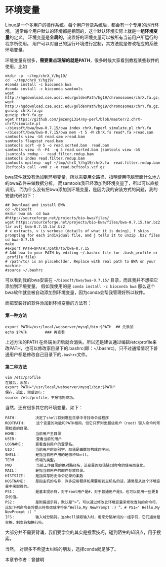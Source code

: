 # 环境变量

Linux是一个多用户的操作系统。每个用户登录系统后，都会有一个专用的运行环境。
通常每个用户默认的环境都是相同的，这个默认环境实际上就是**一组环境变量**的定义。
环境变量是**全局的**，设置好的环境变量可以被所有当前用户所运行的程序所使用。
用户可以对自己的运行环境进行定制，其方法就是修改相应的系统环境变量。

环境变量有很多，**需要重点理解的就是PATH**，很多时候大家看到教程某些软件的使用，比如 

```
mkdir -p  ~/tmp/chrX_Y/hg19/
cd  ~/tmp/chrX_Y/hg19/
#conda install -c bioconda bwa
#conda install -c bioconda samtools
wget  http://hgdownload.cse.ucsc.edu/goldenPath/hg19/chromosomes/chrX.fa.gz; 
wget  http://hgdownload.cse.ucsc.edu/goldenPath/hg19/chromosomes/chrY.fa.gz; 
gunzip chrX.fa.gz
gunzip chrY.fa.gz
wget https://github.com/jmzeng1314/my-perl/blob/master/2.chrX-chrY/simulate.pl
~/biosoft/bwa/bwa-0.7.15/bwa index chrX.faperl simulate.pl chrY.fa
~/biosoft/bwa/bwa-0.7.15/bwa mem -t 5 -M chrX.fa read*.fa >read.sam
samtools view -bS read.sam >read.bam
samtools flagstat read.bam
samtools sort -@ 5 -o read.sorted.bam  read.bam
samtools view -h -F4  -q 5 read.sorted.bam |samtools view -bS |samtools rmdup -  read.filter.rmdup.bam
samtools index read.filter.rmdup.bam
samtools mpileup -ugf ~/tmp/chrX_Y/hg19/chrX.fa  read.filter.rmdup.bam  |bcftools call -vmO z -o read.bcftools.vcf.gz

```
bwa软件就没有添加到环境变量，所以需要用全路径，指明使用电脑里面什么地方的bwa软件来做数据分析。
而samtools我已经添加到环境变量了，所以可以直接调用。 
而为什么没有把bwa添加到环境变量，是因为我的安装方式的问题，我的安装代码如下：
```
## Download and install BWA
cd ~/biosoft
mkdir bwa &&  cd bwa
#http://sourceforge.net/projects/bio-bwa/files/
wget https://sourceforge.net/projects/bio-bwa/files/bwa-0.7.15.tar.bz2 
tar xvfj bwa-0.7.15.tar.bz2 
# x extracts, v is verbose (details of what it is doing), f skips prompting for each individual file, and j tells it to unzip .bz2 files
cd bwa-0.7.15
make
#export PATH=$PATH:/path/to/bwa-0.7.15 
# Add bwa to your PATH by editing ~/.bashrc file (or .bash_profile or .profile file)
# /path/to/ is an placeholder. Replace with real path to BWA on your machine
#source ~/.bashrc
```

可以看到我的bwa安装在 `~/biosoft/bwa/bwa-0.7.15/` 目录，而且我并不想把它添加到环境变量。
假如我使用的是 `conda install -c bioconda bwa` 那么这个bwa软件就会被自动添加到环境变量，因为conda会帮我管理好所以软件。


而把安装好的软件添加到环境变量的方法有：
   
#### 第一种方法

```
export PATH=/usr/local/webserver/mysql/bin:$PATH  ## 先添加
echo $PATH        ### 再查看
```
上述方法的PATH 在终端关闭后就会消失。所以还是建议通过编辑/etc/profile来改PATH，也可以修改家目录下的.bashrc(即：~/.bashrc)。只不过通常情况下普通用户都是修改自己目录下的`.bashrc`文件。

#### 第二种方法

```
vim /etc/profile
在最后，添加:
export PATH="/usr/local/webserver/mysql/bin:$PATH"
保存，退出，然后运行：           
source /etc/profile，不报错则成功。
```

当然，还有很多其它的环境变量，如下：
```
PATH：        决定了shell将到哪些目录中寻找命令或程序
ROOTPATH:     这个变量的功能和PATH相同，但它只罗列出超级用户（root）键入命令时所需检查的目录。
HOME：        当前用户主目录
USER:         查看当前的用户
LOGNAME：     查看当前用户的登录名。
UID：         当前用户的识别字，取值是由数位构成的字串。
SHELL：       是指当前用户用的是哪种Shell。
TERM ：       终端的类型。
PWD           当前工作目录的绝对路径名，该变量的取值随cd命令的使用而变化。
MAIL：        是指当前用户的邮件存放目录。
HISTSIZE：    是指保存历史命令记录的条数
HOSTNAME：    是指主机的名称，许多应用程序如果要用到主机名的话，通常是从这个环境变量中来取得的。
PS1：         是基本提示符，对于root用户是#，对于普通用户是$，也可以使用一些更复杂的值。
PS2：         是附属提示符，默认是“>”。可以通过修改此环境变量来修改当前的命令符，比如下列命令会将提示符修改成字符串“Hello,My NewPrompt :) ”。# PS1=" Hello,My NewPrompt :) "
IFS：         输入域分隔符。当shell读取输入时，用来分隔单词的一组字符，它们通常是空格、制表符和换行符。
```
大部分并不需要背诵，我们要学会的其实是搜索技巧，碰到陌生的知识点，用于搜索。

当然， 对很多不希望太纠结的朋友，选择conda就足够了。

本章节作者：曾健明